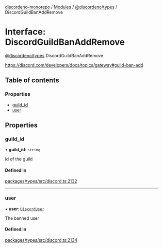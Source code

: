 [discordeno-monorepo](../README.md) / [Modules](../modules.md) / [@discordeno/types](../modules/discordeno_types.md) / DiscordGuildBanAddRemove

# Interface: DiscordGuildBanAddRemove

[@discordeno/types](../modules/discordeno_types.md).DiscordGuildBanAddRemove

https://discord.com/developers/docs/topics/gateway#guild-ban-add

## Table of contents

### Properties

- [guild_id](discordeno_types.DiscordGuildBanAddRemove.md#guild_id)
- [user](discordeno_types.DiscordGuildBanAddRemove.md#user)

## Properties

### guild_id

• **guild_id**: `string`

id of the guild

#### Defined in

[packages/types/src/discord.ts:2132](https://github.com/deepsarda/discordeno/blob/c6dc30bb/packages/types/src/discord.ts#L2132)

---

### user

• **user**: [`DiscordUser`](discordeno_types.DiscordUser.md)

The banned user

#### Defined in

[packages/types/src/discord.ts:2134](https://github.com/deepsarda/discordeno/blob/c6dc30bb/packages/types/src/discord.ts#L2134)
